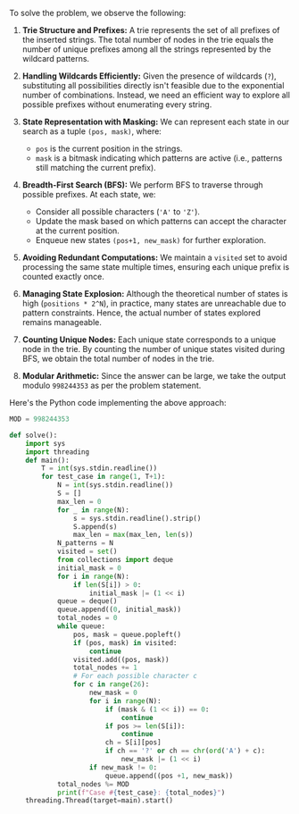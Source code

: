 To solve the problem, we observe the following:

1. **Trie Structure and Prefixes:** A trie represents the set of all prefixes of the inserted strings. The total number of nodes in the trie equals the number of unique prefixes among all the strings represented by the wildcard patterns.

2. **Handling Wildcards Efficiently:** Given the presence of wildcards (`?`), substituting all possibilities directly isn't feasible due to the exponential number of combinations. Instead, we need an efficient way to explore all possible prefixes without enumerating every string.

3. **State Representation with Masking:** We can represent each state in our search as a tuple `(pos, mask)`, where:
   - `pos` is the current position in the strings.
   - `mask` is a bitmask indicating which patterns are active (i.e., patterns still matching the current prefix).

4. **Breadth-First Search (BFS):** We perform BFS to traverse through possible prefixes. At each state, we:
   - Consider all possible characters (`'A'` to `'Z'`).
   - Update the mask based on which patterns can accept the character at the current position.
   - Enqueue new states `(pos+1, new_mask)` for further exploration.

5. **Avoiding Redundant Computations:** We maintain a `visited` set to avoid processing the same state multiple times, ensuring each unique prefix is counted exactly once.

6. **Managing State Explosion:** Although the theoretical number of states is high (`positions * 2^N`), in practice, many states are unreachable due to pattern constraints. Hence, the actual number of states explored remains manageable.

7. **Counting Unique Nodes:** Each unique state corresponds to a unique node in the trie. By counting the number of unique states visited during BFS, we obtain the total number of nodes in the trie.

8. **Modular Arithmetic:** Since the answer can be large, we take the output modulo `998244353` as per the problem statement.

Here's the Python code implementing the above approach:

```python
MOD = 998244353

def solve():
    import sys
    import threading
    def main():
        T = int(sys.stdin.readline())
        for test_case in range(1, T+1):
            N = int(sys.stdin.readline())
            S = []
            max_len = 0
            for _ in range(N):
                s = sys.stdin.readline().strip()
                S.append(s)
                max_len = max(max_len, len(s))
            N_patterns = N
            visited = set()
            from collections import deque
            initial_mask = 0
            for i in range(N):
                if len(S[i]) > 0:
                    initial_mask |= (1 << i)
            queue = deque()
            queue.append((0, initial_mask))
            total_nodes = 0
            while queue:
                pos, mask = queue.popleft()
                if (pos, mask) in visited:
                    continue
                visited.add((pos, mask))
                total_nodes += 1
                # For each possible character c
                for c in range(26):
                    new_mask = 0
                    for i in range(N):
                        if (mask & (1 << i)) == 0:
                            continue
                        if pos >= len(S[i]):
                            continue
                        ch = S[i][pos]
                        if ch == '?' or ch == chr(ord('A') + c):
                            new_mask |= (1 << i)
                    if new_mask != 0:
                        queue.append((pos +1, new_mask))
            total_nodes %= MOD
            print(f"Case #{test_case}: {total_nodes}")
    threading.Thread(target=main).start()
```